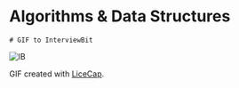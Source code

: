 # Algorithms & Data Structures
    # GIF to InterviewBit
<img src="http://i.imgur.com/1d6R3Mh.gif" title='IB' />

GIF created with [LiceCap](http://www.cockos.com/licecap/).
